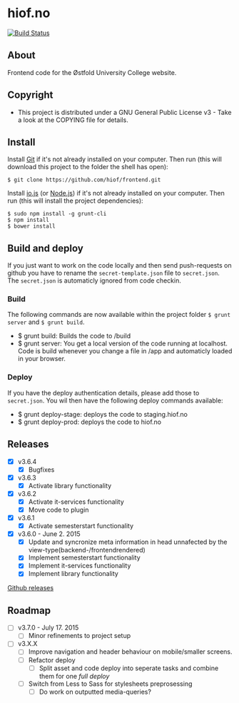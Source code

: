 # hiof.no

[![Build Status](https://travis-ci.org/hiof/frontend.svg?branch=master)](https://travis-ci.org/hiof/frontend)

## About

Frontend code for the Østfold University College website.

## Copyright

- This project is distributed under a  GNU General Public License v3 - Take a look at the COPYING file for details.

## Install

Install [Git](http://git-scm.com) if it's not already installed on your computer. Then run (this will download this project to the folder the shell has open):

    $ git clone https://github.com/hiof/frontend.git


Install [io.js](https://iojs.org) (or [Node.js](http://nodejs.org)) if it's not already installed on your computer. Then run (this will install the project dependencies):

    $ sudo npm install -g grunt-cli
    $ npm install
    $ bower install

## Build and deploy

If you just want to work on the code locally and then send push-requests on github you have to rename the `secret-template.json` file to `secret.json`. The `secret.json` is automaticly ignored from code checkin.

### Build

The following commands are now available within the project folder `$ grunt server` and `$ grunt build`.

- $ grunt build: Builds the code to /build
- $ grunt server: You get a local version of the code running at localhost. Code is build whenever you change a file in /app and automaticly loaded in your browser.


### Deploy

If you have the deploy authentication details, please add those to `secret.json`. You wil then have the following deploy commands available:

- $ grunt deploy-stage: deploys the code to staging.hiof.no
- $ grunt deploy-prod: deploys the code to hiof.no



## Releases


- [x] v3.6.4
  - [x] Bugfixes
- [x] v3.6.3
  - [x] Activate library functionality
- [x] v3.6.2
  - [x] Activate it-services functionality
  - [x] Move code to plugin
- [x] v3.6.1
  - [x] Activate semesterstart functionality
- [x] v3.6.0 - June 2. 2015
  - [x] Update and syncronize meta information in head unnafected by the view-type(backend-/frontendrendered)
  - [x] Implement semesterstart functionality
  - [x] Implement it-services functionality
  - [x] Implement library functionality

[Github releases](https://github.com/hiof/frontend/releases)


## Roadmap

- [ ] v3.7.0 - July 17. 2015
  - [ ] Minor refinements to project setup
- [ ] v3.X.X
  - [ ] Improve navigation and header behaviour on mobile/smaller screens.
  - [ ] Refactor deploy
    - [ ] Split asset and code deploy into seperate tasks and combine them for one *full deploy*
  - [ ] Switch from Less to Sass for stylesheets preprosessing
    -  [ ] Do work on outputted media-queries?
